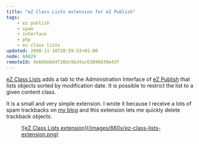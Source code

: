 ```yaml
---
title: "eZ Class Lists extension for eZ Publish"
tags:
    - ez publish
    - spam
    - interface
    - php
    - ez class lists
updated: 2008-11-10T20:59:53+01:00
node: 66029
remoteId: 9e660e8d4f20dc9b34ac63896039e43f
---
```


[eZ Class Lists](http://projects.ez.no/ezclasslists) adds a tab to the Administration Interface of [eZ Publish](/tag/ez+publish) that lists objects sorted by modification date. It is possible to restrict the list to a given content class.


It is a small and very simple extension. I wrote it because I receive a lots of spam trackbacks on [my blog](/) and this extension lets me quickly delete trackback objects.

<figure class="object-center"><a href="/images/ez-class-lists-extension.png">![eZ Class Lists extension](/images/660x/ez-class-lists-extension.png)
</a></figure>

